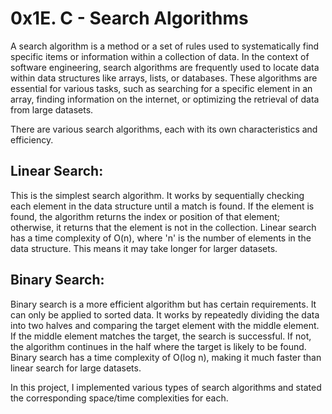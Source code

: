 # 0x1E. C - Search Algorithms

A search algorithm is a method or a set of rules used to systematically find specific items or information within a collection of data. In the context of software engineering, search algorithms are frequently used to locate data within data structures like arrays, lists, or databases. These algorithms are essential for various tasks, such as searching for a specific element in an array, finding information on the internet, or optimizing the retrieval of data from large datasets.

There are various search algorithms, each with its own characteristics and efficiency.

## Linear Search:
This is the simplest search algorithm.
It works by sequentially checking each element in the data structure until a match is found.
If the element is found, the algorithm returns the index or position of that element; otherwise, it returns that the element is not in the collection.
Linear search has a time complexity of O(n), where 'n' is the number of elements in the data structure. This means it may take longer for larger datasets.

## Binary Search:

Binary search is a more efficient algorithm but has certain requirements.
It can only be applied to sorted data.
It works by repeatedly dividing the data into two halves and comparing the target element with the middle element.
If the middle element matches the target, the search is successful.
If not, the algorithm continues in the half where the target is likely to be found.
Binary search has a time complexity of O(log n), making it much faster than linear search for large datasets.

In this project, I implemented various types of search algorithms and stated the corresponding space/time complexities for each.

